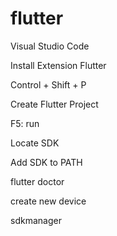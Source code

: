 # flutter


Visual Studio Code

Install Extension Flutter

Control + Shift + P

Create Flutter Project

F5: run

Locate SDK

Add SDK to PATH

flutter doctor

create new device 

sdkmanager
